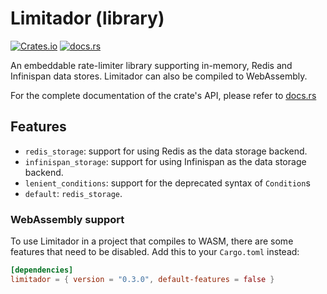 # Limitador (library)

[![Crates.io](https://img.shields.io/crates/v/limitador)](https://crates.io/crates/limitador)
[![docs.rs](https://docs.rs/limitador/badge.svg)](https://docs.rs/limitador)

An embeddable rate-limiter library supporting in-memory, Redis and Infinispan data stores.
Limitador can also be compiled to WebAssembly.

For the complete documentation of the crate's API, please refer to [docs.rs](https://docs.rs/limitador/latest/limitador/)

## Features

* `redis_storage`: support for using Redis as the data storage backend.
* `infinispan_storage`: support for using Infinispan as the data storage backend.
* `lenient_conditions`: support for the deprecated syntax of `Condition`s
* `default`: `redis_storage`.

### WebAssembly support

To use Limitador in a project that compiles to WASM, there are some features
that need to be disabled. Add this to your `Cargo.toml` instead:

```toml
[dependencies]
limitador = { version = "0.3.0", default-features = false }
```
